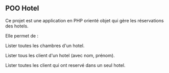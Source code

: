 POO Hotel
-------------

Ce projet est une application en PHP orienté objet qui gère les réservations des hotels. 

Elle permet de :

Lister toutes les chambres d'un hotel.

Lister tous les client d'un hotel (avec nom, prénom).

Lister toutes les client qui ont reservé dans un seul hotel.
